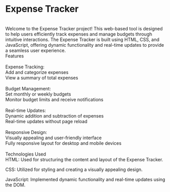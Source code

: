 # Expense Tracker
<br>
Welcome to the Expense Tracker project! This web-based tool is designed to help users efficiently track expenses and manage budgets through intuitive interactions. The Expense Tracker is built using HTML, CSS, and JavaScript, offering dynamic functionality and real-time updates to provide a seamless user experience.
<br>
Features<br><br>
Expense Tracking:
<br>
Add and categorize expenses
<br>
View a summary of total expenses
<br><br>
Budget Management:<br>
Set monthly or weekly budgets<br>
Monitor budget limits and receive notifications<br><br>
Real-time Updates:<br>
Dynamic addition and subtraction of expenses<br>
Real-time updates without page reload<br><br>
Responsive Design:<br>
Visually appealing and user-friendly interface<br>
Fully responsive layout for desktop and mobile devices<br><br>
Technologies Used<br>
HTML: Used for structuring the content and layout of the Expense Tracker.

CSS: Utilized for styling and creating a visually appealing design.

JavaScript: Implemented dynamic functionality and real-time updates using the DOM.
